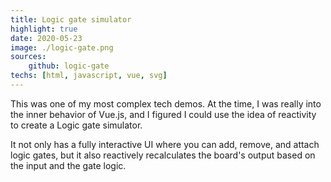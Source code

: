 ```yaml
---
title: Logic gate simulator
highlight: true
date: 2020-05-23
image: ./logic-gate.png
sources: 
    github: logic-gate
techs: [html, javascript, vue, svg]
---
```

This was one of my most complex tech demos. At the time, I was really into the inner behavior of Vue.js, and I figured I could use the idea of reactivity to create a Logic gate simulator.

It not only has a fully interactive UI where you can add, remove, and attach logic gates, but it also reactively recalculates the board's output based on the input and the gate logic.